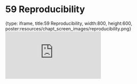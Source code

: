 # 59 Reproducibility
 
{type: iframe, title:59 Reproducibility, width:800, height:600, poster:resources/chapt_screen_images/reproducibility.png}
![](https://datatrail-jhu.github.io/DataTrail/no_toc/reproducibility.html)
 

 
